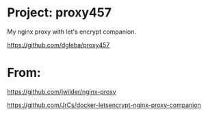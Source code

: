# Project: proxy457

My nginx proxy with let's encrypt companion.

https://github.com/dgleba/proxy457

# From:

https://github.com/jwilder/nginx-proxy

https://github.com/JrCs/docker-letsencrypt-nginx-proxy-companion
